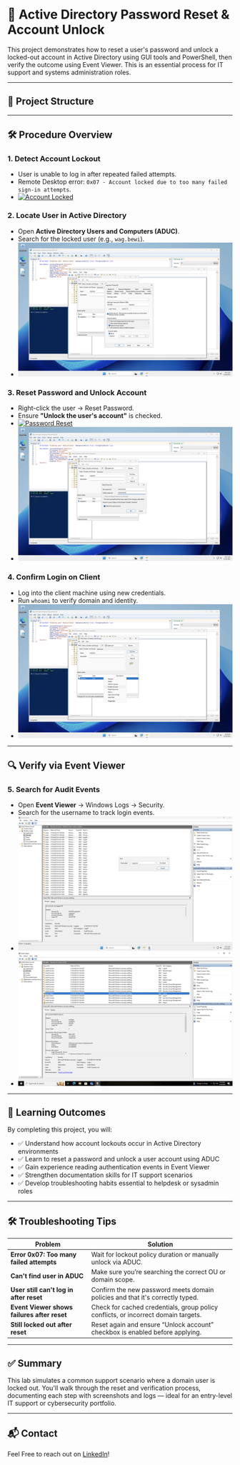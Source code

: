 # 🔐 Active Directory Password Reset & Account Unlock

This project demonstrates how to reset a user's password and unlock a locked-out account in Active Directory using GUI tools and PowerShell, then verify the outcome using Event Viewer. This is an essential process for IT support and systems administration roles.

---

## 📂 Project Structure


---

## 🛠️ Procedure Overview

### 1. Detect Account Lockout
- User is unable to log in after repeated failed attempts.
- Remote Desktop error: `0x07 - Account locked due to too many failed sign-in attempts`.
- [![Account Locked](ADLab1_EmployeeLockedOut.png)](ADLab1_EmployeeLockedOut.png)

### 2. Locate User in Active Directory
- Open **Active Directory Users and Computers (ADUC)**.
- Search for the locked user (e.g., `wag.bewi`).
- [![Locate User in AD](ADLab1_EmployeeAccountUnlocked.png)](ADLab1_EmployeeAccountUnlocked.png)

### 3. Reset Password and Unlock Account
- Right-click the user → Reset Password.
- Ensure **"Unlock the user's account"** is checked.
- [![Password Reset](ADLab1_EmployeeAccountRecovered.png)](ADLab1_EmployeeAccountRecovered.png)
- [![Reset Options](ADLab1_EmployeeAccountRecovered2.png)](ADLab1_EmployeeAccountRecovered2.png)

### 4. Confirm Login on Client
- Log into the client machine using new credentials.
- Run `whoami` to verify domain and identity.
- [![Successful Login](ADLab1_EmployeeAccountRecovered3.png)](ADLab1_EmployeeAccountRecovered3.png)

---

## 🔍 Verify via Event Viewer

### 5. Search for Audit Events
- Open **Event Viewer** → Windows Logs → Security.
- Search for the username to track login events.
- [![Login Event History](ADLab1_EmployeeAccountHistory.png)](ADLab1_EmployeeAccountHistory.png)
- [![Audit Success](ADLab1_EmployeeAccountHistory2.png)](ADLab1_EmployeeAccountHistory2.png)

---

## 🎯 Learning Outcomes

By completing this project, you will:

- ✅ Understand how account lockouts occur in Active Directory environments
- ✅ Learn to reset a password and unlock a user account using ADUC
- ✅ Gain experience reading authentication events in Event Viewer
- ✅ Strengthen documentation skills for IT support scenarios
- ✅ Develop troubleshooting habits essential to helpdesk or sysadmin roles

---

## 🛠️ Troubleshooting Tips

| Problem | Solution |
|--------|----------|
| **Error 0x07: Too many failed attempts** | Wait for lockout policy duration or manually unlock via ADUC. |
| **Can't find user in ADUC** | Make sure you’re searching the correct OU or domain scope. |
| **User still can't log in after reset** | Confirm the new password meets domain policies and that it's correctly typed. |
| **Event Viewer shows failures after reset** | Check for cached credentials, group policy conflicts, or incorrect domain targets. |
| **Still locked out after reset** | Reset again and ensure “Unlock account” checkbox is enabled before applying.

---

## ✅ Summary

This lab simulates a common support scenario where a domain user is locked out. You'll walk through the reset and verification process, documenting each step with screenshots and logs — ideal for an entry-level IT support or cybersecurity portfolio.

---

## 📬 Contact

Feel Free to reach out on [LinkedIn](https://www.linkedin.com/in/kevindeonbrown)!

